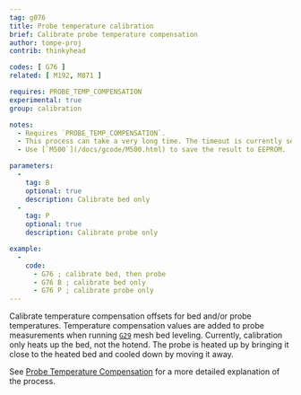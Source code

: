 ```yaml
---
tag: g076
title: Probe temperature calibration
brief: Calibrate probe temperature compensation
author: tompe-proj
contrib: thinkyhead

codes: [ G76 ]
related: [ M192, M871 ]

requires: PROBE_TEMP_COMPENSATION
experimental: true
group: calibration

notes:
  - Requires `PROBE_TEMP_COMPENSATION`.
  - This process can take a very long time. The timeout is currently set to 15min to allow the parts to fully heat up and cool down.
  - Use [`M500`](/docs/gcode/M500.html) to save the result to EEPROM.

parameters:
  -
    tag: B
    optional: true
    description: Calibrate bed only
  -
    tag: P
    optional: true
    description: Calibrate probe only

example:
  -
    code:
      - G76 ; calibrate bed, then probe
      - G76 B ; calibrate bed only
      - G76 P ; calibrate probe only
---
```


Calibrate temperature compensation offsets for bed and/or probe temperatures. Temperature compensation values are added to probe measurements when running [`G29`](/docs/gcode/G029.html) mesh bed leveling. Currently, calibration only heats up the bed, not the hotend. The probe is heated up by bringing it close to the heated bed and cooled down by moving it away.

See [Probe Temperature Compensation](/docs/features/probe_temp_compensation.html) for a more detailed explanation of the process.
